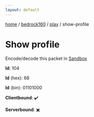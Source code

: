 ```yaml
---
layout: default
---
```


[home](/)  /  [bedrock160](/protocol/bedrock160)  /  [play](/protocol/bedrock160/play)  /  show-profile

# Show profile

Encode/decode this packet in [Sandbox](../../../sandbox/bedrock160#Play.ShowProfile)

**Id**: 104

**Id** (hex): 68

**Id** (bin): 01101000

**Clientbound**: ✔️

**Serverbound**: ✖️
